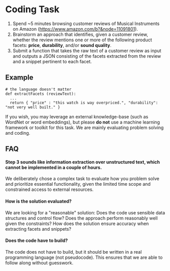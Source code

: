 # Coding Task

1. Spend ~5 minutes browsing customer reviews of Musical Instruments on Amazon (https://www.amazon.com/b?&node=11091801).
2. Brainstorm an approach that identifies, given a customer review, whether the review mentions one or more of the following product facets: **price**, **durability**, and/or **sound quality**.
3. Submit a function that takes the raw text of a customer review as input and outputs a JSON consisting of the facets extracted from the review and a snippet pertinent to each facet.

## Example

```
# the language doesn't matter
def extractFacets (reviewText): 
  ... 
  return { "price" : "this watch is way overpriced.", "durability": "not very well built." }
```

If you wish, you may leverage an external knowledge-base (such as WordNet or word embeddings), but please **do not** use a machine learning framework or toolkit for this task. We are mainly evaluating problem solving and coding.

## FAQ

#### Step 3 sounds like information extraction over unstructured text, which cannot be implemented in a couple of hours.

We deliberately chose a complex task to evaluate how you problem solve and prioritize essential functionality, given the limited time scope and constrained access to external resources.

#### How is the solution evaluated?

We are looking for a "reasonable" solution: Does the code use sensible data structures and control flow? Does the approach perform reasonably well given the constraints? How does the solution ensure accuracy when extracting facets and snippets?

#### Does the code have to build?

The code does not have to build, but it should be written in a real programming language (not pseudocode). This ensures that we are able to follow along without guesswork.
